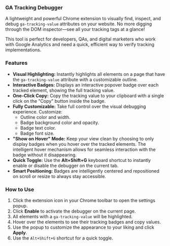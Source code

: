
### GA Tracking Debugger

A lightweight and powerful Chrome extension to visually find, inspect, and debug `ga-tracking-value` attributes on your website. No more digging through the DOM inspector—see all your tracking tags at a glance!

This tool is perfect for developers, QAs, and digital marketers who work with Google Analytics and need a quick, efficient way to verify tracking implementations.

### Features

*   **Visual Highlighting:** Instantly highlights all elements on a page that have the `ga-tracking-value` attribute with a customizable outline.
*   **Interactive Badges:** Displays an interactive popover badge over each tracked element, showing the full tracking value.
*   **One-Click Copy:** Copy the tracking value to your clipboard with a single click on the "Copy" button inside the badge.
*   **Fully Customizable:** Take full control over the visual debugging experience. Customize:
    *   Outline color and width.
    *   Badge background color and opacity.
    *   Badge text color.
    *   Badge font size.
*   **"Show on Hover" Mode:** Keep your view clean by choosing to only display badges when you hover over the tracked elements. The intelligent hover mechanism allows for seamless interaction with the badge without it disappearing.
*   **Quick Toggle:** Use the **Alt+Shift+G** keyboard shortcut to instantly enable or disable the debugger on the current tab.
*   **Smart Positioning:** Badges are intelligently centered and repositioned on scroll or resize to always stay accessible.

### How to Use

1.  Click the extension icon in your Chrome toolbar to open the settings popup.
2.  Click **Enable** to activate the debugger on the current page.
3.  All elements with a `ga-tracking-value` will be highlighted.
4.  Hover over the elements to see their tracking badges and copy values.
5.  Use the popup to customize the appearance to your liking and click **Apply**.
6.  Use the `Alt+Shift+G` shortcut for a quick toggle.